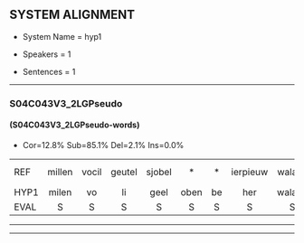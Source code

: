 
## SYSTEM ALIGNMENT

- System Name = hyp1

- Speakers = 1

- Sentences = 1

---

### S04C043V3_2LGPseudo

#### (S04C043V3_2LGPseudo-words)

- Cor=12.8%	Sub=85.1%	Del=2.1%	Ins=0.0%

|  |  |  |  |  |  |  |  |  |  |  |  |  |  |  |  |  |  |  |  |  |  |  |  |  |  |  |  |  |  |  |  |  |  |  |  |  |  |  |  |  |  |  |  |  |  |  |  |
|:--- |:---:|:---:|:---:|:---:|:---:|:---:|:---:|:---:|:---:|:---:|:---:|:---:|:---:|:---:|:---:|:---:|:---:|:---:|:---:|:---:|:---:|:---:|:---:|:---:|:---:|:---:|:---:|:---:|:---:|:---:|:---:|:---:|:---:|:---:|:---:|:---:|:---:|:---:|:---:|:---:|:---:|:---:|:---:|:---:|:---:|:---:|:---:|
| REF | millen | vocil | geutel | sjobel | * | * | ierpieuw | walaan | erke | haweel | saarweng | gevicht | eemde | bepoud | * | orstalk | * | veten | gefouw*(gevouw) | vurpaand | nizung | fiewon | kneurem | vawaai | strellen*(strelen) | zwieten | * | foetbans | oonste | muider | grijnken | schielstaug | prilsood | * | vloender | milste | veurder | kloeien | ulen | orponk | schodig*(schudding) | ijpo | menuur | spreikje | * | hiffreeuw | wooien |
| HYP1 | milen | vo | li | geel | oben | be | her | walang | erke | halwel | sarwing | gevicht | émende | de | bat | ogstelk | wee | veten | gevouw | vuurpand | nit | zin | vi | won | kneuren | vawi | strillen | wieten | voetbans | onste | mader | genken | shisdag | brisoso | moder | milste | vreugder | kloeien | len | orbonk | schuding | eppel | menuur |  | sprekje | liereew | woen |
| EVAL | S | S | S | S | S | S | S | S |  | S | S |  | S | S | S | S | S |  | S | S | S | S | S | S | S | S | S | S | S | S | S | S | S | S | S |  | S |  | S | S | S | S |  | D | S | S | S |
---

---
